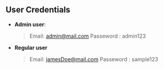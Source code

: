 ## User Credentials
- **Admin user**:
   > Email: admin@mail.com
   > Passeword : admin123

- **Regular user**
   > Email: jamesDoe@mail.com
   > Passeword : sample123   